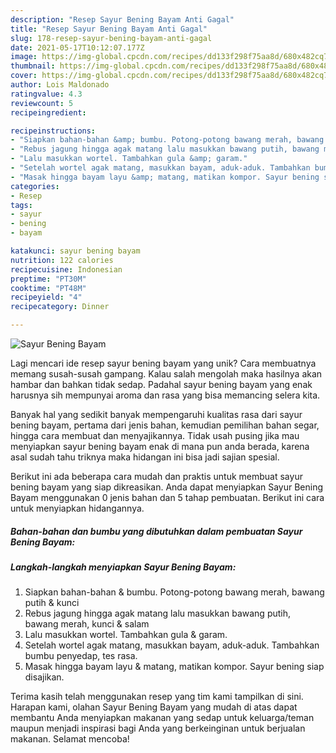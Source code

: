 ```yaml
---
description: "Resep Sayur Bening Bayam Anti Gagal"
title: "Resep Sayur Bening Bayam Anti Gagal"
slug: 178-resep-sayur-bening-bayam-anti-gagal
date: 2021-05-17T10:12:07.177Z
image: https://img-global.cpcdn.com/recipes/dd133f298f75aa8d/680x482cq70/sayur-bening-bayam-foto-resep-utama.jpg
thumbnail: https://img-global.cpcdn.com/recipes/dd133f298f75aa8d/680x482cq70/sayur-bening-bayam-foto-resep-utama.jpg
cover: https://img-global.cpcdn.com/recipes/dd133f298f75aa8d/680x482cq70/sayur-bening-bayam-foto-resep-utama.jpg
author: Lois Maldonado
ratingvalue: 4.3
reviewcount: 5
recipeingredient:

recipeinstructions:
- "Siapkan bahan-bahan &amp; bumbu. Potong-potong bawang merah, bawang putih &amp; kunci"
- "Rebus jagung hingga agak matang lalu masukkan bawang putih, bawang merah, kunci &amp; salam"
- "Lalu masukkan wortel. Tambahkan gula &amp; garam."
- "Setelah wortel agak matang, masukkan bayam, aduk-aduk. Tambahkan bumbu penyedap, tes rasa."
- "Masak hingga bayam layu &amp; matang, matikan kompor. Sayur bening siap disajikan."
categories:
- Resep
tags:
- sayur
- bening
- bayam

katakunci: sayur bening bayam 
nutrition: 122 calories
recipecuisine: Indonesian
preptime: "PT30M"
cooktime: "PT48M"
recipeyield: "4"
recipecategory: Dinner

---
```



![Sayur Bening Bayam](https://img-global.cpcdn.com/recipes/dd133f298f75aa8d/680x482cq70/sayur-bening-bayam-foto-resep-utama.jpg)

Lagi mencari ide resep sayur bening bayam yang unik? Cara membuatnya memang susah-susah gampang. Kalau salah mengolah maka hasilnya akan hambar dan bahkan tidak sedap. Padahal sayur bening bayam yang enak harusnya sih mempunyai aroma dan rasa yang bisa memancing selera kita.

Banyak hal yang sedikit banyak mempengaruhi kualitas rasa dari sayur bening bayam, pertama dari jenis bahan, kemudian pemilihan bahan segar, hingga cara membuat dan menyajikannya. Tidak usah pusing jika mau menyiapkan sayur bening bayam enak di mana pun anda berada, karena asal sudah tahu triknya maka hidangan ini bisa jadi sajian spesial.




Berikut ini ada beberapa cara mudah dan praktis untuk membuat sayur bening bayam yang siap dikreasikan. Anda dapat menyiapkan Sayur Bening Bayam menggunakan 0 jenis bahan dan 5 tahap pembuatan. Berikut ini cara untuk menyiapkan hidangannya.

<!--inarticleads1-->

##### Bahan-bahan dan bumbu yang dibutuhkan dalam pembuatan Sayur Bening Bayam:





<!--inarticleads2-->

##### Langkah-langkah menyiapkan Sayur Bening Bayam:

1. Siapkan bahan-bahan &amp; bumbu. Potong-potong bawang merah, bawang putih &amp; kunci
1. Rebus jagung hingga agak matang lalu masukkan bawang putih, bawang merah, kunci &amp; salam
1. Lalu masukkan wortel. Tambahkan gula &amp; garam.
1. Setelah wortel agak matang, masukkan bayam, aduk-aduk. Tambahkan bumbu penyedap, tes rasa.
1. Masak hingga bayam layu &amp; matang, matikan kompor. Sayur bening siap disajikan.




Terima kasih telah menggunakan resep yang tim kami tampilkan di sini. Harapan kami, olahan Sayur Bening Bayam yang mudah di atas dapat membantu Anda menyiapkan makanan yang sedap untuk keluarga/teman maupun menjadi inspirasi bagi Anda yang berkeinginan untuk berjualan makanan. Selamat mencoba!
